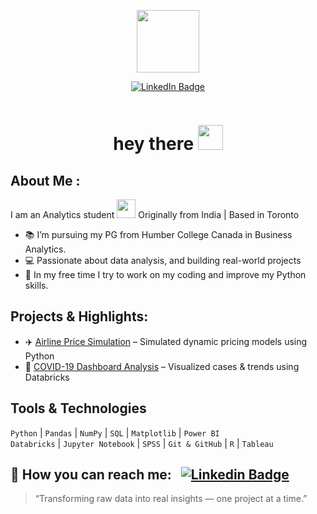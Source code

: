 <p align="center"><img src="https://media.giphy.com/media/M9gbBd9nbDrOTu1Mqx/giphy.gif" width="100"/></p>
<p align="center">
<a href="https://www.linkedin.com/in/alishakhan02"><img src="https://img.shields.io/badge/LinkedIn-blue?style=for-the-badge&logo=linkedin&logoColor=white" alt="LinkedIn Badge"></a>
</p>
<p align="center"><img src="https://komarev.com/ghpvc/?username=AlishaKhxn&style=flat-square&color=blue" alt=""></p>

<h1 align="center">hey there <img src="https://media.giphy.com/media/hvRJCLFzcasrR4ia7z/giphy.gif" width="40"></h1>

## About Me :

I am an Analytics student <img src="https://media.giphy.com/media/WUlplcMpOCEmTGBtBW/giphy.gif" width="30"> Originally from India | Based in Toronto

- 📚 I’m pursuing my PG from Humber College Canada in Business Analytics.
- 💻 Passionate about data analysis, and building real-world projects
- 🐍 In my free time I try to work on my coding and improve my Python skills.

## Projects & Highlights:

- ✈️ [Airline Price Simulation](https://github.com/AlishaKhxn/Analytics-portfolio/tree/main/Airline_Price_Simulation) – Simulated dynamic pricing models using Python
- 🦠 [COVID-19 Dashboard Analysis](https://github.com/AlishaKhxn/Analytics-portfolio/tree/main/COVID%2019%20ANALYSIS) – Visualized cases & trends using Databricks

## Tools & Technologies

`Python` | `Pandas` | `NumPy` | `SQL` | `Matplotlib` | `Power BI`  
`Databricks` | `Jupyter Notebook` | `SPSS` | `Git & GitHub` | `R` | `Tableau`

📨 How you can reach me: &nbsp; [![Linkedin Badge](https://img.shields.io/badge/-alisha-blue?style=flat&logo=Linkedin&logoColor=white)](https://www.linkedin.com/in/alishakhan02)
---
> “Transforming raw data into real insights — one project at a time.”

